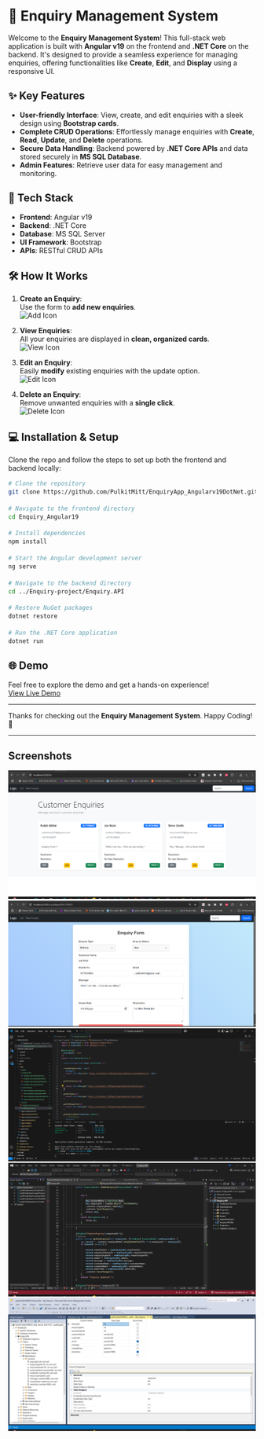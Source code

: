 # 📝 **Enquiry Management System**

Welcome to the **Enquiry Management System**! This full-stack web application is built with **Angular v19** on the frontend and **.NET Core** on the backend. It's designed to provide a seamless experience for managing enquiries, offering functionalities like **Create**, **Edit**, and **Display** using a responsive UI.

## ✨ **Key Features**

- **User-friendly Interface**: View, create, and edit enquiries with a sleek design using **Bootstrap cards**.
- **Complete CRUD Operations**: Effortlessly manage enquiries with **Create**, **Read**, **Update**, and **Delete** operations.
- **Secure Data Handling**: Backend powered by **.NET Core APIs** and data stored securely in **MS SQL Database**.
- **Admin Features**: Retrieve user data for easy management and monitoring.

## 🚀 **Tech Stack**

- **Frontend**: Angular v19
- **Backend**: .NET Core
- **Database**: MS SQL Server
- **UI Framework**: Bootstrap
- **APIs**: RESTful CRUD APIs

## 🛠️ **How It Works**

1. **Create an Enquiry**:  
   Use the form to **add new enquiries**.  
   ![Add Icon](https://img.icons8.com/ios/50/000000/add.png)

2. **View Enquiries**:  
   All your enquiries are displayed in **clean, organized cards**.  
   ![View Icon](https://img.icons8.com/ios/50/000000/visible.png)

3. **Edit an Enquiry**:  
   Easily **modify** existing enquiries with the update option.  
   ![Edit Icon](https://img.icons8.com/ios/50/000000/edit.png)

4. **Delete an Enquiry**:  
   Remove unwanted enquiries with a **single click**.  
   ![Delete Icon](https://img.icons8.com/ios/50/000000/delete.png)

## 💻 **Installation & Setup**

Clone the repo and follow the steps to set up both the frontend and backend locally:

```bash
# Clone the repository
git clone https://github.com/PulkitMitt/EnquiryApp_Angularv19DotNet.git

# Navigate to the frontend directory
cd Enquiry_Angular19

# Install dependencies
npm install

# Start the Angular development server
ng serve

# Navigate to the backend directory
cd ../Enquiry-project/Enquiry.API

# Restore NuGet packages
dotnet restore

# Run the .NET Core application
dotnet run
```

## 🌐 **Demo**

Feel free to explore the demo and get a hands-on experience!  
[View Live Demo](http://your-deployment-link.com)

---

Thanks for checking out the **Enquiry Management System**. Happy Coding! 🚀

---


## Screenshots
![Enquiry Screenshot](1.png)
![Enquiry Screenshot](2.png)
![Enquiry Screenshot](3.png)
![Enquiry Screenshot](4.png)
![Enquiry Screenshot](5.png)